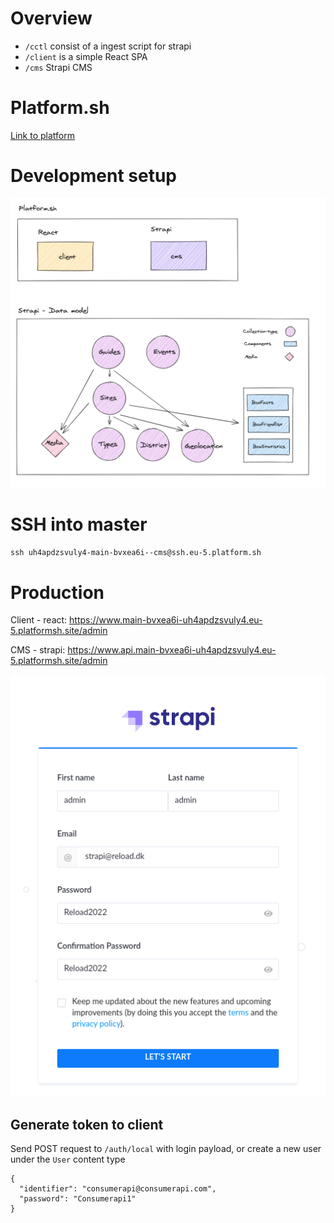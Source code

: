 # Overview

- `/cctl` consist of a ingest script for strapi
- `/client` is a simple React SPA
- `/cms` Strapi CMS

# Platform.sh

[Link to platform](https://console.platform.sh/reload/uh4apdzsvuly4)

# Development setup

![Overview of our solution](/docs/overview.png?raw=true)

# SSH into master

`ssh uh4apdzsvuly4-main-bvxea6i--cms@ssh.eu-5.platform.sh`

# Production

Client - react:
https://www.main-bvxea6i-uh4apdzsvuly4.eu-5.platformsh.site/admin

CMS - strapi:
https://www.api.main-bvxea6i-uh4apdzsvuly4.eu-5.platformsh.site/admin

![Login information](/docs/login.png?raw=true)

## Generate token to client

Send POST request to `/auth/local` with login payload, or create a new user under the `User` content type

```
{
  "identifier": "consumerapi@consumerapi.com",
  "password": "Consumerapi1"
}
```
